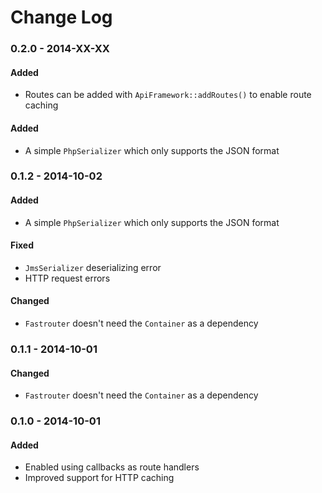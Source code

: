 # Change Log

### 0.2.0 - 2014-XX-XX

#### Added
- Routes can be added with ``ApiFramework::addRoutes()`` to enable route caching

#### Added
- A simple ``PhpSerializer`` which only supports the JSON format

### 0.1.2 - 2014-10-02

#### Added
- A simple ``PhpSerializer`` which only supports the JSON format

#### Fixed
- ``JmsSerializer`` deserializing error
- HTTP request errors

#### Changed
- ``Fastrouter`` doesn't need the ``Container`` as a dependency

### 0.1.1 - 2014-10-01

#### Changed
- ``Fastrouter`` doesn't need the ``Container`` as a dependency

### 0.1.0 - 2014-10-01

#### Added
- Enabled using callbacks as route handlers
- Improved support for HTTP caching